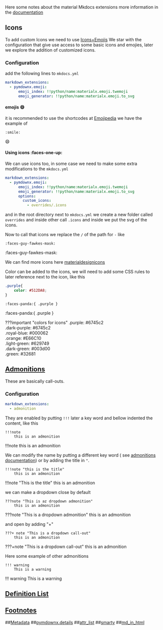 
Here some notes about the material Mkdocs extensions
more information in the [documentation](https://squidfunk.github.io/mkdocs-material/setup/extensions/python-markdown/)

## Icons

To add custom Icons we need to use [Icons+Emojis](https://squidfunk.github.io/mkdocs-material/reference/icons-emojis/)
We star with the configuration that give use access to some basic icons and emojies, later we explore the addition of
customized icons.

### Configuration 
add the following lines to `mkdocs.yml`
```yaml
markdown_extensions:
  - pymdownx.emoji:
      emoji_index: !!python/name:materialx.emoji.twemoji
      emoji_generator: !!python/name:materialx.emoji.to_svg
```
#### emojis :smile: 
it is recommended to use the shortcodes at [Emojipedia](https://emojipedia.org/twitter/)
we have the example of
```
:smile:
```
:smile:

#### Using icons :faces-one-up:
We can use icons too, in some case we need to make some extra modifications to the `mkdocs.yml`
```yaml
markdown_extensions:
  - pymdownx.emoji:
      emoji_index: !!python/name:materialx.emoji.twemoji
      emoji_generator: !!python/name:materialx.emoji.to_svg
      options:
        custom_icons:
          - overrides/.icons
```
and in the root directory next to `mkdocs.yml` we create a new folder called `overrides` and inside other call `.icons`
and inside we put the svg of the icons.

Now to call that icons we replace the `/` of the path for `-` like
```
:faces-guy-fawkes-mask:
```
:faces-guy-fawkes-mask:

We can find more icons here [materialdesignicons](https://materialdesignicons.com/)

Color can be added to the icons, we will need to add some CSS rules to later reference next to the icon, like this 
```CSS
.purple{
    color: #512DA8;
}
```
```
:faces-panda:{ .purple }
```
:faces-panda:{ .purple }

???important "colors for icons"
    .purple: #6745c2    
    .dark-purple: #6745c2  
    .royal-blue: #000062  
    .orange: #E66C10  
    .light-green: #629749   
    .dark-green: #003d00  
    .green: #32681

## [Admonitions](https://squidfunk.github.io/mkdocs-material/reference/admonitions/#supported-types)

These are basically call-outs. 

### Configuration
```yaml
markdown_extensions:
  - admonition
```

They are enabled by putting `!!!` later a key word
and bellow indented the content, like this 

```
!!!note
    this is an admonition
```

!!!note
    this is an admonition

We can modify the name by putting a different key word ( see [admonitions documentation](https://squidfunk.github.io/mkdocs-material/reference/admonitions/#supported-types))
or by adding the title in `"`.

```
!!!note "this is the title"
    this is an admonition
```
!!!note "This is the title"
    this is an admonition

we can make a dropdown close by default 

```
???note "This is az dropdown admonition"
    this is an admonition
```

???note "This is a dropdown admonition"
    this is an admonition

and open by adding "+"

```
???+ note "This is a dropdown call-out"
    this is an admonition
```

???+note "This is a dropdown call-out"
    this is an admonition

Here some example of other admonitions

```
!!! warning
    This is a warning 
```
!!! warning
    This is a warning 


<!--- 
TODO: add extensions
1. definition list  useful for projects
2. Footnotes.
3. Metadata.
4. pymdownx.details.
5. attr_list.
6. smarty.
7. md_in_html.
--->

## [Definition List](https://squidfunk.github.io/mkdocs-material/reference/lists/)

## [Footnotes](https://squidfunk.github.io/mkdocs-material/reference/footnotes/#adding-footnote-references)

##[Metadata]()
##[pymdownx.details]()
##[attr_list]()
##[smarty]()
##[md_in_html]()